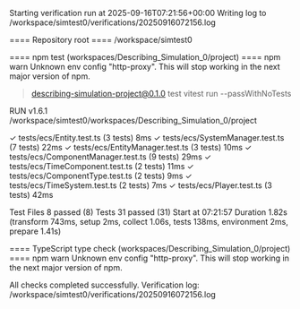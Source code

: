 Starting verification run at 2025-09-16T07:21:56+00:00
Writing log to /workspace/simtest0/verifications/20250916072156.log

==== Repository root ====
/workspace/simtest0

==== npm test (workspaces/Describing_Simulation_0/project) ====
npm warn Unknown env config "http-proxy". This will stop working in the next major version of npm.

> describing-simulation-project@0.1.0 test
> vitest run --passWithNoTests


 RUN  v1.6.1 /workspace/simtest0/workspaces/Describing_Simulation_0/project

 ✓ tests/ecs/Entity.test.ts  (3 tests) 8ms
 ✓ tests/ecs/SystemManager.test.ts  (7 tests) 22ms
 ✓ tests/ecs/EntityManager.test.ts  (3 tests) 10ms
 ✓ tests/ecs/ComponentManager.test.ts  (9 tests) 29ms
 ✓ tests/ecs/TimeComponent.test.ts  (2 tests) 11ms
 ✓ tests/ecs/ComponentType.test.ts  (2 tests) 9ms
 ✓ tests/ecs/TimeSystem.test.ts  (2 tests) 7ms
 ✓ tests/ecs/Player.test.ts  (3 tests) 42ms

 Test Files  8 passed (8)
      Tests  31 passed (31)
   Start at  07:21:57
   Duration  1.82s (transform 743ms, setup 2ms, collect 1.06s, tests 138ms, environment 2ms, prepare 1.41s)


==== TypeScript type check (workspaces/Describing_Simulation_0/project) ====
npm warn Unknown env config "http-proxy". This will stop working in the next major version of npm.

All checks completed successfully.
Verification log: /workspace/simtest0/verifications/20250916072156.log
